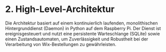 # 2. High-Level-Architektur
Die Architektur basiert auf einem kontinuierlich laufenden, monolithischen Hintergrunddienst (Daemon) in Python auf dem Raspberry Pi. Der Dienst ist ereignisgesteuert und nutzt eine persistente Warteschlange (SQLite) sowie einen Zustandsautomaten, um Zuverlässigkeit und Robustheit bei der Verarbeitung von Wix-Bestellungen zu gewährleisten.
